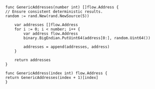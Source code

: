     func GenericAddresses(number int) []flow.Address {
    // Ensure consistent deterministic results.
    random := rand.New(rand.NewSource(5))
    
        var addresses []flow.Address
        for i := 0; i < number; i++ {
            var address flow.Address
            binary.BigEndian.PutUint64(address[0:], random.Uint64())
    
            addresses = append(addresses, address)
        }
    
        return addresses
    }
    
    func GenericAddress(index int) flow.Address {
    return GenericAddresses(index + 1)[index]
    }